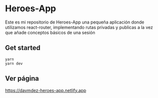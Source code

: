 # Heroes-App

Este es mi repositorio de Heroes-App una pequeña aplicación donde utilizamos react-router, implementando rutas privadas y publicas a la vez que añade conceptos básicos de una sesión

## Get started

```
yarn
yarn dev
```

## Ver página

https://davmdez-heroes-app.netlify.app
